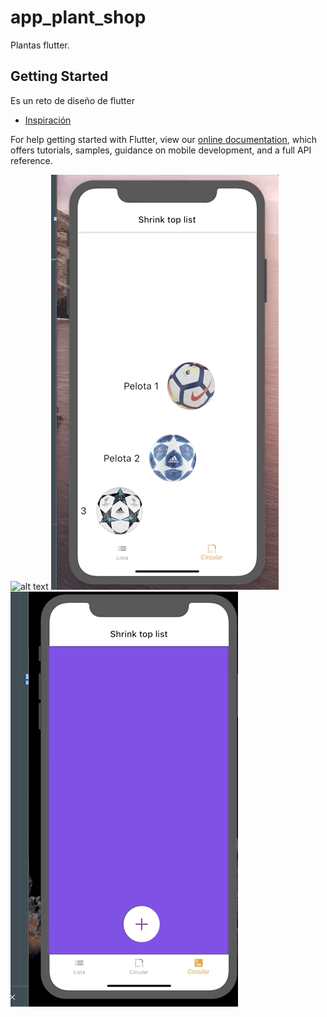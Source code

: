# app_plant_shop

Plantas flutter.

## Getting Started

Es un reto de diseño de flutter

- [Inspiración](https://dribbble.com/shots/10534486-Plant-shop-Mobile-App)

For help getting started with Flutter, view our
[online documentation](https://flutter.dev/docs), which offers tutorials,
samples, guidance on mobile development, and a full API reference.

![alt text](https://raw.githubusercontent.com/KitanoR/Animaciones_listas_flutter/master/assets/pantalla1.gif)
![alt text](https://raw.githubusercontent.com/KitanoR/Animaciones_listas_flutter/master/assets/pantalla2.gif)
![alt text](https://raw.githubusercontent.com/KitanoR/Animaciones_listas_flutter/master/assets/pantalla3.gif)
